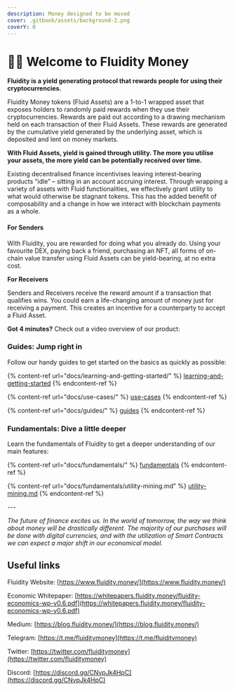 ```yaml
---
description: Money designed to be moved
cover: .gitbook/assets/background-2.png
coverY: 0
---
```


# 🌊💸 Welcome to Fluidity Money

**Fluidity is a yield generating protocol that rewards people for using their cryptocurrencies.**

Fluidity Money tokens (Fluid Assets) are a 1-to-1 wrapped asset that exposes holders to randomly paid rewards when they use their cryptocurrencies. Rewards are paid out according to a drawing mechanism held on each transaction of their Fluid Assets. These rewards are generated by the cumulative yield generated by the underlying asset, which is deposited and lent on money markets.

**With Fluid Assets, yield is gained through utility. The more you utilise your assets, the more yield can be potentially rece**_**i**_**ved over time.**

Existing decentralised finance incentivises leaving interest-bearing products ”idle” – sitting in an account accruing interest. Through wrapping a variety of assets with Fluid functionalities, we effectively grant utility to what would otherwise be stagnant tokens. This has the added benefit of composability and a change in how we interact with blockchain payments as a whole.

#### For Senders

With Fluidity, you are rewarded for doing what you already do. Using your favourite DEX, paying back a friend, purchasing an NFT, all forms of on-chain value transfer using Fluid Assets can be yield-bearing, at no extra cost.

**For Receivers**

Senders and Receivers receive the reward amount if a transaction that qualifies wins. You could earn a life-changing amount of money just for receiving a payment. This creates an incentive for a counterparty to accept a Fluid Asset.

**Got 4 minutes?** Check out a video overview of our product:

### Guides: Jump right in

Follow our handy guides to get started on the basics as quickly as possible:

{% content-ref url="docs/learning-and-getting-started/" %}
[learning-and-getting-started](docs/learning-and-getting-started/)
{% endcontent-ref %}

{% content-ref url="docs/use-cases/" %}
[use-cases](docs/use-cases/)
{% endcontent-ref %}

{% content-ref url="docs/guides/" %}
[guides](docs/guides/)
{% endcontent-ref %}

### Fundamentals: Dive a little deeper

Learn the fundamentals of Fluidity to get a deeper understanding of our main features:

{% content-ref url="docs/fundamentals/" %}
[fundamentals](docs/fundamentals/)
{% endcontent-ref %}

{% content-ref url="docs/fundamentals/utility-mining.md" %}
[utility-mining.md](docs/fundamentals/utility-mining.md)
{% endcontent-ref %}

_---_

_The future of finance excites us. In the world of tomorrow, the way we think about money will be drastically different. The majority of our purchases will be done with digital currencies, and with the utilization of Smart Contracts we can expect a major shift in our economical model._

## Useful links

Fluidity Website: [https://www.fluidity.money/](https://www.fluidity.money/)

Economic Whitepaper: [https://whitepapers.fluidity.money/fluidity-economics-wp-v0.6.pdf](https://whitepapers.fluidity.money/fluidity-economics-wp-v0.6.pdf)

Medium: [https://blog.fluidity.money/](https://blog.fluidity.money/)

Telegram: [https://t.me/fluiditymoney](https://t.me/fluiditymoney)

Twitter: [https://twitter.com/fluiditymoney](https://twitter.com/fluiditymoney)

Discord: [https://discord.gg/CNvpJk4HpC](https://discord.gg/CNvpJk4HpC)
